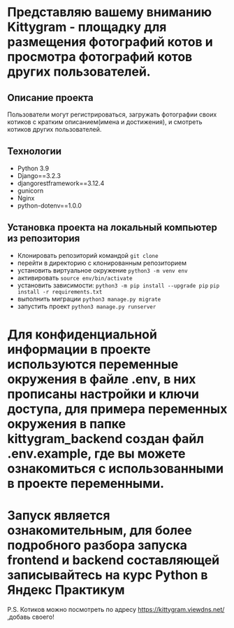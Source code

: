 # Представляю вашему вниманию Kittygram - площадку для размещения фотографий котов и просмотра фотографий котов других пользователей.

## Описание проекта
Пользователи могут регистрироваться, загружать фотографии своих котиков с кратким описанием(имена и достижения), и смотреть котиков других пользователей.

## Технологии

 - Python 3.9
 - Django==3.2.3
 - djangorestframework==3.12.4
 - gunicorn
 - Nginx
 - python-dotenv==1.0.0

## Установка проекта на локальный компьютер из репозитория 
 - Клонировать репозиторий командой `git clone`
 - перейти в директорию с клонированным репозиторием
 - установить виртуальное окружение `python3 -m venv env`
 - активировать `source env/bin/activate`
 - установить зависимости:
   `python3 -m pip install --upgrade pip`  `pip install -r requirements.txt`
 - выполнить миграции `python3 manage.py migrate`
 - запустить проект `python3 manage.py runserver`

# Для конфиденциальной информации в проекте используются переменные окружения в файле .env, в них прописаны настройки и ключи доступа, для примера переменных окружения в папке kittygram_backend создан файл .env.example, где вы можете ознакомиться с использованными в проекте переменными.

# Запуск является ознакомительным, для более подробного разбора запуска frontend и backend составляющей записывайтесь на курс Python в Яндекс Практикум
P.S. Котиков можно посмотреть по адресу https://kittygram.viewdns.net/ ,добавь своего!
